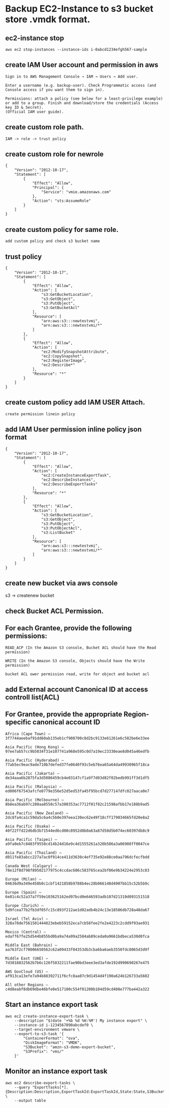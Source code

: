 Backup EC2-Instance to s3 bucket store .vmdk format.
=====================================================
## ec2-instance stop 
```
aws ec2 stop-instances --instance-ids i-0abcd1234efgh567-sample
```
## create IAM User account and permission in aws 
```
Sign in to AWS Management Console → IAM → Users → Add user.

Enter a username (e.g. backup-user). Check Programmatic access (and Console access if you want them to sign in).

Permissions: attach a policy (see below for a least-privilege example) or add to a group. Finish and download/store the credentials (Access key ID & Secret).
(Official IAM user guide).
```
## create custom role path.
```
IAM -> role -> trust policy
```
## create custom role for newrole
```
{
	"Version": "2012-10-17",
	"Statement": [
		{
			"Effect": "Allow",
			"Principal": {
				"Service": "vmie.amazonaws.com"
			},
			"Action": "sts:AssumeRole"
		}
	]
}
```
## create custom policy for same role.
```
add custom policy and check s3 bucket name
```
## trust policy 
```
{
	"Version": "2012-10-17",
	"Statement": [
		{
			"Effect": "Allow",
			"Action": [
				"s3:GetBucketLocation",
				"s3:GetObject",
				"s3:PutObject",
				"s3:GetBucketAcl"
			],
			"Resource": [
				"arn:aws:s3:::newtestvmi",
				"arn:aws:s3:::newtestvmi/*"
			]
		},
		{
			"Effect": "Allow",
			"Action": [
				"ec2:ModifySnapshotAttribute",
				"ec2:CopySnapshot",
				"ec2:RegisterImage",
				"ec2:Describe*"
			],
			"Resource": "*"
		}
	]
}

```
## create custom policy add IAM USER Attach.
```
create permission linein policy
```
## add IAM User permission inline policy json format
```
{
	"Version": "2012-10-17",
	"Statement": [
		{
			"Effect": "Allow",
			"Action": [
				"ec2:CreateInstanceExportTask",
				"ec2:DescribeInstances",
				"ec2:DescribeExportTasks"
			],
			"Resource": "*"
		},
		{
			"Effect": "Allow",
			"Action": [
				"s3:GetBucketLocation",
				"s3:GetObject",
				"s3:PutObject",
				"s3:PutObjectAcl",
				"s3:ListBucket"
			],
			"Resource": [
				"arn:aws:s3:::newtestvmi",
				"arn:aws:s3:::newtestvmi/*"
			]
		}
	]
}

```
## create new bucket via aws console
s3 -> createnew bucket
## check Bucket ACL  Permission.
## For each Grantee, provide the following permissions:
```
READ_ACP (In the Amazon S3 console, Bucket ACL should have the Read permission)

WRITE (In the Amazon S3 console, Objects should have the Write permission)

bucket ACL ower permission read, write for object and bucket acl
```
## add External account Canonical ID at access controll list(ACL) 
## For Grantee, provide the appropriate Region-specific canonical account ID
```
Africa (Cape Town) – 3f7744aeebaf91dd60ab135eb1cf908700c8d2bc9133e61261e6c582be6e33ee

Asia Pacific (Hong Kong) – 97ee7ab57cc9b5034f31e107741a968e595c0d7a19ec23330eae8d045a46edfb

Asia Pacific (Hyderabad) – 77ab5ec9eac9ade710b7defed37fe0640f93c5eb76ea65a64da49930965f18ca

Asia Pacific (Jakarta) – de34aaa6b2875fa3d5086459cb4e03147cf1a9f7d03d82f02bedb991ff3d1df5

Asia Pacific (Malaysia) – ed006f67543afcfe0779e356e52d5ed53fa45f95bcd7d277147dfc027aaca0e7

Asia Pacific (Melbourne) – 8b8ea36ab97c280aa8558c57a380353ac7712f01f82c21598afbb17e188b9ad5

Asia Pacific (New Zealand) – 2dc8fa4ca1c59da5c6a4c5b0e397eea130ec62e49f18cff179034665fd20e8a2

Asia Pacific (Osaka) – 40f22ffd22d6db3b71544ed6cd00c8952d8b0a63a87d58d5b074ec60397db8c9

Asia Pacific (Taipei) – a9fa0eb7c8483f9558cd14b24d16e9c4d1555261a320b586a3a06908ff0047ce

Asia Pacific (Thailand) – d011fe83abcc227a7ac0f914ce411d3630c4ef735e92e88ce0aa796dcfecfbdd

Canada West (Calgary) – 78e12f8d798f89502177975c4ccdac686c583765cea2bf06e9b34224e2953c83

Europe (Milan) – 04636d9a349e458b0c1cbf1421858b9788b4ec28b066148d4907bb15c52b5b9c

Europe (Spain) – 6e81c4c52a37a7f59e103625162ed97bcd0e646593adb107d21310d093151518

Europe (Zurich) – 5d9fcea77b2fb3df05fc15c893f212ae1d02adb4b24c13e18586db728a48da67

Israel (Tel Aviv) – 328a78de7561501444823ebeb59152eca7cb58fee2fe2e4223c2cdd9f93ae931

Mexico (Central) – edaff67fe25d544b855bd0ba9a74a99a2584ab89ceda0a9661bdbeca530d0fca

Middle East (Bahrain) – aa763f2cf70006650562c62a09433f04353db3cba6ba6aeb3550fdc8065d3d9f

Middle East (UAE) – 7d3018832562b7b6c126f5832211fae90bd3eee3ed3afde192d990690267e475

AWS GovCloud (US) – af913ca13efe7a94b88392711f6cfc8aa07c9d1454d4f190a624b126733a5602

All other Regions – c4d8eabf8db69dbe46bfe0e517100c554f01200b104d59cd408e777ba442a322
```
## Start an instance export task
```
aws ec2 create-instance-export-task \
    --description "$(date '+%b %d %H:%M') My instance export" \
    --instance-id i-1234567890abcdef0 \
    --target-environment vmware \
    --export-to-s3-task '{
        "ContainerFormat": "ova",
        "DiskImageFormat": "VMDK",
        "S3Bucket": "amzn-s3-demo-export-bucket",
        "S3Prefix": "vms/"
    }'
```
## Monitor an instance export task
```
aws ec2 describe-export-tasks \
    --query "ExportTasks[*].{Description:Description,ExportTaskId:ExportTaskId,State:State,S3Bucket:ExportToS3Task.S3Bucket,InstanceId:InstanceExportDetails.InstanceId}" \
    --output table
```
